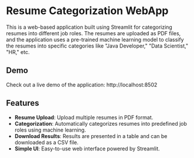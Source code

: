 # Resume Categorization WebApp
This is a web-based application built using Streamlit for categorizing resumes into different job roles. The resumes are uploaded as PDF files, and the application uses a pre-trained machine learning model to classify the resumes into specific categories like "Java Developer," "Data Scientist," "HR," etc.
## Demo

Check out a live demo of the application: http://localhost:8502

## Features

- **Resume Upload**: Upload multiple resumes in PDF format.
- **Categorization**: Automatically categorizes resumes into predefined job roles using machine learning.
- **Download Results**: Results are presented in a table and can be downloaded as a CSV file.
- **Simple UI**: Easy-to-use web interface powered by Streamlit.
